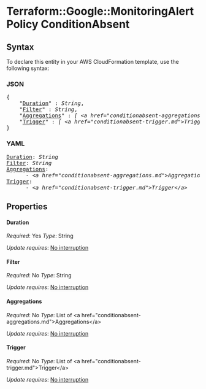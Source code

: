 # Terraform::Google::MonitoringAlertPolicy ConditionAbsent

## Syntax

To declare this entity in your AWS CloudFormation template, use the following syntax:

### JSON

<pre>
{
    "<a href="#duration" title="Duration">Duration</a>" : <i>String</i>,
    "<a href="#filter" title="Filter">Filter</a>" : <i>String</i>,
    "<a href="#aggregations" title="Aggregations">Aggregations</a>" : <i>[ &lt;a href=&#34;conditionabsent-aggregations.md&#34;&gt;Aggregations&lt;/a&gt;, ... ]</i>,
    "<a href="#trigger" title="Trigger">Trigger</a>" : <i>[ &lt;a href=&#34;conditionabsent-trigger.md&#34;&gt;Trigger&lt;/a&gt;, ... ]</i>
}
</pre>

### YAML

<pre>
<a href="#duration" title="Duration">Duration</a>: <i>String</i>
<a href="#filter" title="Filter">Filter</a>: <i>String</i>
<a href="#aggregations" title="Aggregations">Aggregations</a>: <i>
      - &lt;a href=&#34;conditionabsent-aggregations.md&#34;&gt;Aggregations&lt;/a&gt;</i>
<a href="#trigger" title="Trigger">Trigger</a>: <i>
      - &lt;a href=&#34;conditionabsent-trigger.md&#34;&gt;Trigger&lt;/a&gt;</i>
</pre>

## Properties

#### Duration

_Required_: Yes
_Type_: String

_Update requires_: [No interruption](https://docs.aws.amazon.com/AWSCloudFormation/latest/UserGuide/using-cfn-updating-stacks-update-behaviors.html#update-no-interrupt)

#### Filter

_Required_: No
_Type_: String

_Update requires_: [No interruption](https://docs.aws.amazon.com/AWSCloudFormation/latest/UserGuide/using-cfn-updating-stacks-update-behaviors.html#update-no-interrupt)

#### Aggregations

_Required_: No
_Type_: List of &lt;a href=&#34;conditionabsent-aggregations.md&#34;&gt;Aggregations&lt;/a&gt;

_Update requires_: [No interruption](https://docs.aws.amazon.com/AWSCloudFormation/latest/UserGuide/using-cfn-updating-stacks-update-behaviors.html#update-no-interrupt)

#### Trigger

_Required_: No
_Type_: List of &lt;a href=&#34;conditionabsent-trigger.md&#34;&gt;Trigger&lt;/a&gt;

_Update requires_: [No interruption](https://docs.aws.amazon.com/AWSCloudFormation/latest/UserGuide/using-cfn-updating-stacks-update-behaviors.html#update-no-interrupt)

